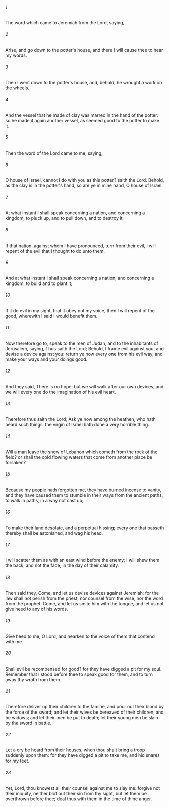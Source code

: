 ###### 1
The word which came to Jeremiah from the Lord, saying,

###### 2
Arise, and go down to the potter's house, and there I will cause thee to hear my words.

###### 3
Then I went down to the potter's house, and, behold, he wrought a work on the wheels.

###### 4
And the vessel that he made of clay was marred in the hand of the potter: so he made it again another vessel, as seemed good to the potter to make it.

###### 5
Then the word of the Lord came to me, saying,

###### 6
O house of Israel, cannot I do with you as this potter? saith the Lord. Behold, as the clay is in the potter's hand, so are ye in mine hand, O house of Israel.

###### 7
At what instant I shall speak concerning a nation, and concerning a kingdom, to pluck up, and to pull down, and to destroy it;

###### 8
If that nation, against whom I have pronounced, turn from their evil, I will repent of the evil that I thought to do unto them.

###### 9
And at what instant I shall speak concerning a nation, and concerning a kingdom, to build and to plant it;

###### 10
If it do evil in my sight, that it obey not my voice, then I will repent of the good, wherewith I said I would benefit them.

###### 11
Now therefore go to, speak to the men of Judah, and to the inhabitants of Jerusalem, saying, Thus saith the Lord; Behold, I frame evil against you, and devise a device against you: return ye now every one from his evil way, and make your ways and your doings good.

###### 12
And they said, There is no hope: but we will walk after our own devices, and we will every one do the imagination of his evil heart.

###### 13
Therefore thus saith the Lord; Ask ye now among the heathen, who hath heard such things: the virgin of Israel hath done a very horrible thing.

###### 14
Will a man leave the snow of Lebanon which cometh from the rock of the field? or shall the cold flowing waters that come from another place be forsaken?

###### 15
Because my people hath forgotten me, they have burned incense to vanity, and they have caused them to stumble in their ways from the ancient paths, to walk in paths, in a way not cast up;

###### 16
To make their land desolate, and a perpetual hissing; every one that passeth thereby shall be astonished, and wag his head.

###### 17
I will scatter them as with an east wind before the enemy; I will shew them the back, and not the face, in the day of their calamity.

###### 18
Then said they, Come, and let us devise devices against Jeremiah; for the law shall not perish from the priest, nor counsel from the wise, nor the word from the prophet. Come, and let us smite him with the tongue, and let us not give heed to any of his words.

###### 19
Give heed to me, O Lord, and hearken to the voice of them that contend with me.

###### 20
Shall evil be recompensed for good? for they have digged a pit for my soul. Remember that I stood before thee to speak good for them, and to turn away thy wrath from them.

###### 21
Therefore deliver up their children to the famine, and pour out their blood by the force of the sword; and let their wives be bereaved of their children, and be widows; and let their men be put to death; let their young men be slain by the sword in battle.

###### 22
Let a cry be heard from their houses, when thou shalt bring a troop suddenly upon them: for they have digged a pit to take me, and hid snares for my feet.

###### 23
Yet, Lord, thou knowest all their counsel against me to slay me: forgive not their iniquity, neither blot out their sin from thy sight, but let them be overthrown before thee; deal thus with them in the time of thine anger.

